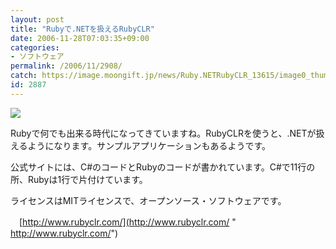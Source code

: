 ```yaml
---
layout: post
title: "Rubyで.NETを扱えるRubyCLR"
date: 2006-11-28T07:03:35+09:00
categories:
- ソフトウェア
permalink: /2006/11/2908/
catch: https://image.moongift.jp/news/Ruby.NETRubyCLR_13615/image0_thumb1.png
id: 2887
---
```

[![](https://image.moongift.jp/news/Ruby.NETRubyCLR_13615/image0_thumb1.png)](https://image.moongift.jp/news/Ruby.NETRubyCLR_13615/image03.png)

 

Rubyで何でも出来る時代になってきていますね。RubyCLRを使うと、.NETが扱えるようになります。サンプルアプリケーションもあるようです。

 

公式サイトには、C#のコードとRubyのコードが書かれています。C#で11行の所、Rubyは1行で片付けています。

 

ライセンスはMITライセンスで、オープンソース・ソフトウェアです。

 

　[http://www.rubyclr.com/](http://www.rubyclr.com/ "<br />http://www.rubyclr.com/")

